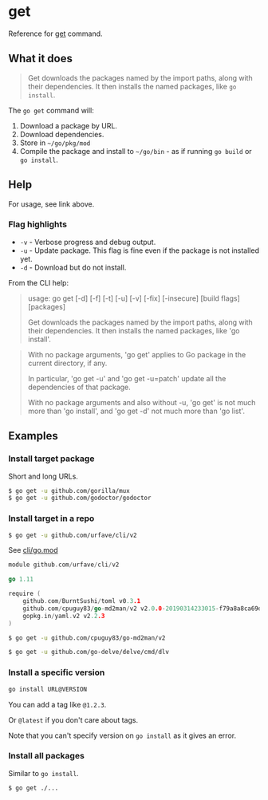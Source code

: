 # get

Reference for [get](https://golang.org/pkg/cmd/go/internal/get/) command.


## What it does

> Get downloads the packages named by the import paths, along with their dependencies. It then installs the named packages, like `go install`.

The `go get` command will:

1. Download a package by URL.
2. Download dependencies.
3. Store in `~/go/pkg/mod`
4. Compile the package and install to `~/go/bin` - as if running `go build` or `go install`.


## Help

For usage, see link above.

### Flag highlights

- `-v` - Verbose progress and debug output.
- `-u` - Update package. This flag is fine even if the package is not installed yet.
- `-d` - Download but do not install.


From the CLI help:

> usage: go get [-d] [-f] [-t] [-u] [-v] [-fix] [-insecure] [build flags] [packages]
>
> Get downloads the packages named by the import paths, along with their
> dependencies. It then installs the named packages, like 'go install'.

> With no package arguments, 'go get' applies to Go package in the
current directory, if any.
>
> In particular, 'go get -u' and 'go get -u=patch' update all the dependencies of that package.
>
> With no package arguments and also without -u, 'go get' is not much more than 'go install', and 'go get -d' not much more than 'go list'.


## Examples

### Install target package

Short and long URLs.

```sh
$ go get -u github.com/gorilla/mux
$ go get -u github.com/godoctor/godoctor
```


### Install target in a repo

```sh
$ go get -u github.com/urfave/cli/v2
```

See [cli/go.mod](https://github.com/urfave/cli/blob/v2.3.0/go.mod)

```go
module github.com/urfave/cli/v2

go 1.11

require (
	github.com/BurntSushi/toml v0.3.1
	github.com/cpuguy83/go-md2man/v2 v2.0.0-20190314233015-f79a8a8ca69d
	gopkg.in/yaml.v2 v2.2.3
)
```

```sh
$ go get -u github.com/cpuguy83/go-md2man/v2
```

```sh
$ go get -u github.com/go-delve/delve/cmd/dlv
```


### Install a specific version

```sh
go install URL@VERSION

```
You can add a tag like `@1.2.3`.

Or `@latest` if you don't care about tags. 

Note that you can't specify version on `go install` as it gives an error.


### Install all packages

Similar to `go install`.

```sh
$ go get ./...
```
